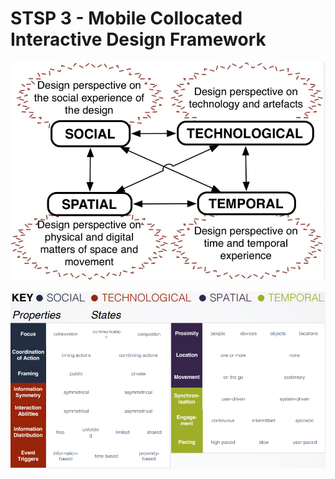 # STSP 3 - Mobile Collocated Interactive Design Framework

![](../_resources/3010_05.png)

![](../_resources/3010_05_01.png)


